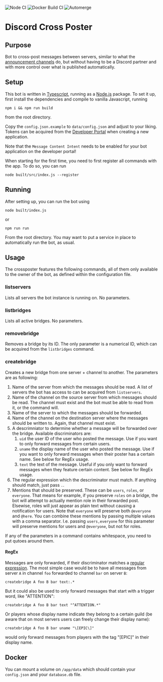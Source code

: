 ![Node CI](https://github.com/ogrady/DiscordCrossPosting/actions/workflows/node.yml/badge.svg)
![Docker Build CI](https://github.com/ogrady/DiscordCrossPosting/actions/workflows/docker-build.yml/badge.svg)
![Automerge](https://github.com/ogrady/DiscordCrossPosting/actions/workflows/automerge.yml/badge.svg)

# Discord Cross Poster
## Purpose
Bot to cross-post messages between servers, similar to what the [announcement channels](https://support.discordapp.com/hc/en-us/articles/360032008192-Announcement-Channels-) do, but without having to be a Discord partner and with more control over what is published automatically.

## Setup
This bot is written in [Typescript](https://www.typescriptlang.org/), running as a [Node.js](https://nodejs.org/en/) package.
To set it up, first install the dependencies and compile to vanilla Javascript, running

```
npm i && npm run build
```

from the root directory.

Copy the `config.json.example` to `data/config.json` and adjust to your liking. Tokens can be acquired from the [Developer Portal](https://discordapp.com/developers/applications/) when creating a new application.

Note that the `Message Content Intent` needs to be enabled for your bot application on the developer portal!

When starting for the first time, you need to first register all commands with the app. To do so, you can run 

```
node built/src/index.js --register
```

## Running
After setting up, you can run the bot using

```
node built/index.js
```
or
```
npm run run
```

From the root directory. You may want to put a service in place to automatically run the bot, as usual.

## Usage
The crossposter features the following commands, all of them only available to the owner of the bot, as defined within the configuration file.

### listservers
Lists all servers the bot instance is running on. No parameters.

### listbridges
Lists all active bridges. No parameters.

### removebridge
Removes a bridge by its ID. The only parameter is a numerical ID, which can be acquired from the `listbridges` command.

### createbridge
Creates a new bridge from one server + channel to another. The parameters are as following:

1. Name of the server from which the messages should be read. A list of servers the bot has access to can be acquired from `listservers`.
2. Name of the channel on the source server from which messages should be read. The channel must exist and the bot must be able to read from it, or the command will.
3. Name of the server to which the messages should be forwarded.
4. Name of the channel on the destination server where the messages should be written to. Again, that channel must exist.
5. A descrimniator to determine whether a message will be forwarded over the bridge. Available discriminators are:
	1. `uid` the user ID of the user who posted the message. Use if you want to only forward messages from certain users.
	2. `uname` the display name of the user who posted the message. Use if you want to only forward messages when their poster has a certain name. See below for RegEx usage.
	3. `text` the text of the message. Useful if you only want to forward messages when they feature certain content. See below for RegEx usage.
6. The regular expression which the descriminator must match. If anything should match, just pass `.`.
7. Mentions that should be preserved. These can be `users`, `roles`, or `everyone`. That means for example, if you preserve `roles` on a bridge, the bot will attempt to actually mention role in their forwarded post. Elsewise, roles will just appear as plain text without causing a notification for users. Note that `everyone` will preserve both `@everyone` and `@here`. You can combine these mentions by passing multiple values with a comma separator. I.e. passing `users,everyone` for this parameter will preserve mentions for users and `@everyone`, but not for roles.

If any of the parameters in a command contains whitespace, you need to put qutoes around them.

#### RegEx
Messages are only forwarded, if their discriminator matches a [regular expression](https://regexr.com/). The most simple case would be to have all messages from server `A` in channel `foo` forwarded to channel `bar` on server `B`:

```
createbridge A foo B bar text:.*
```

But it could also be used to only forward messages that start with a trigger word, like "ATTENTION":

```
createbridge A foo B bar text "^ATTENTION.*"  
```

Or players whose display name indicate they belong to a certain guild (be aware that on most servers users can freely change their display name):

```
createbridge A foo B bar uname "\[EPIC\]"
```
would only forward messages from players with the tag "[EPIC]" in their display name.

## Docker
You can mount a volume on `/app/data` which should contain your `config.json` and your `database.db` file.